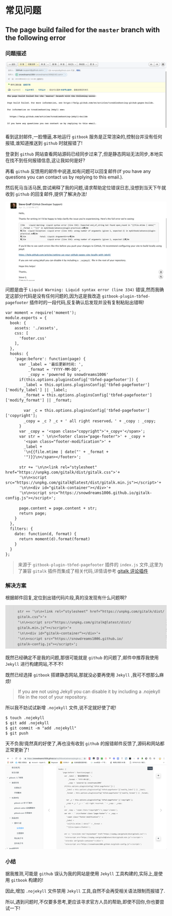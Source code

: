 # 常见问题

## The page build failed for the `master` branch with the following error

### 问题描述

![faq-github-build-failed-issue01.png](./images/faq-github-build-failed-issue01.png)

看到这封邮件,一脸懵逼,本地运行 `gitbook` 服务是正常渲染的,控制台并没有任何报错,谁知道推送到 `github` 时就报错了!

登录到 `github` 网站查看网站源码已经同步过来了,但是静态网站无法同步,本地实在找不到任何报错信息,这让我如何是好?

再看 `github` 反馈用的邮件中说道,如有问题可以回复邮件(If you have any questions you can contact us by replying to this email.).

然后死马当活马医,尝试阐释了我的问题,请求帮助定位错误日志,没想到当天下午就收到 `github` 的回复邮件,提供了解决办法!

![faq-github-build-failed-issue01-reply.png](./images/faq-github-build-failed-issue01-reply.png)

问题是由于 `Liquid Warning: Liquid syntax error (line 334)` 错误,然而我确定这部分代码是没有任何问题的,因为这是我改造 `gitbook-plugin-tbfed-pagefooter` 插件时的一段代码,反复确认后发现并没有复制粘贴出错啊!

```
var moment = require('moment');
module.exports = {
  book: {
    assets: './assets',
    css: [
      'footer.css'
    ],
  },
  hooks: {
    'page:before': function(page) {
      var _label = '最后更新时间: ',
          _format = 'YYYY-MM-DD',
          _copy = 'powered by snowdreams1006'
      if(this.options.pluginsConfig['tbfed-pagefooter']) {
        _label = this.options.pluginsConfig['tbfed-pagefooter']['modify_label'] || _label;
        _format = this.options.pluginsConfig['tbfed-pagefooter']['modify_format'] || _format;

        var _c = this.options.pluginsConfig['tbfed-pagefooter']['copyright'];
        _copy = _c ? _c + ' all right reserved，' + _copy : _copy;
      }
      var _copy = '<span class="copyright">'+_copy+'</span>';
      var str = ' \n\n<footer class="page-footer">' + _copy +
        '<span class="footer-modification">' +
        _label +
        '\n{{file.mtime | date("' + _format +
        '")}}\n</span></footer>';

      str += '\n\n<link rel="stylesheet" href="https://unpkg.com/gitalk/dist/gitalk.css">'+
      '\n\n<script src="https://unpkg.com/gitalk@latest/dist/gitalk.min.js"></script>'+
      '\n\n<div id="gitalk-container"></div>'+
      '\n\n<script src="https://snowdreams1006.github.io/gitalk-config.js"></script>';

      page.content = page.content + str;
      return page;
    }
  },
  filters: {
    date: function(d, format) {
      return moment(d).format(format)
    }
  }
};
```

> 来源于 `gitbook-plugin-tbfed-pagefooter` 插件的 `index.js` 文件,这里为了兼容 `gitalk` 插件而集成了相关代码,详情请参考 [gitalk 评论插件](https://snowdreams1006.github.io/myGitbook/advance/plugin-practical.html#gitalk-%E8%AF%84%E8%AE%BA%E6%8F%92%E4%BB%B6)

### 解决方案

根据邮件回复,定位到出错代码片段,真的没发现有什么问题啊?

![faq-github-build-failed-issue01-blame.png](./images/faq-github-build-failed-issue01-blame.png)

既然已经确定不是我的问题,那很可能就是 `github` 的问题了,邮件中推荐我使用 `Jekyll` 进行构建网站,不不不!

既然已经选择 `gitbook` 搭建静态网站,那就没必要再使用 `Jekyll` ,我可不想那么麻烦!

> If you are not using Jekyll you can disable it by including a .nojekyll file in the root of your repository.

所以我不妨试试新增 `.nojekyll` 文件,说不定就好使了呢!

```
$ touch .nojekyll
$ git add .nojekyll
$ git commit -m "add .nojekyll"
$ git push
```

天不负我!竟然真的好使了,再也没有收到 `github` 的报错邮件反馈了,源码和网站都正常更新了!

![faq-github-build-failed-issue01-resolved.png](./images/faq-github-build-failed-issue01-resolved.png)

### 小结

据我推测,可能是 `github` 误认为我的网站是使用 `Jekyll` 工具构建的,实际上,是使用 `gitbook` 构建的!

因此,增加 `.nojekyll` 文件禁用 `Jekyll` 工具,自然不会再受相关语法限制而报错了.

所以,遇到问题时,不仅要多思考,更应该寻求官方人员的帮助,即使不回你,你也要尝试一下!

